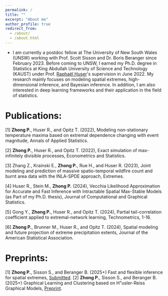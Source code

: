 ```yaml
---
permalink: /
title: ""
excerpt: "About me"
author_profile: true
redirect_from: 
  - /about/
  - /about.html
---
```


* I am currently a postdoc fellow at The University of New South Wales (UNSW) working with Prof. Scott Sisson and Dr. Boris Beranger since February 2023. Before coming to UNSW, I earned my Ph.D. degree in Statistics at King Abdullah University of Science and Technology (KAUST) under Prof. [Raphaël Huser](https://cemse.kaust.edu.sa/stat/people/person/raphael-huser)'s supervision in June 2022. My research mainly focuses on modeling spatial extremes, high-dimensional inference, and Bayesian inference. In addition, I am also interested in deep learning frameworks and their application in the field of statistics. 

Publications:
===
[1] **Zhong P.**, Huser R., and Opitz T. (2022), Modeling non-stationary temperature maxima based on extremal dependence changing with event magnitude, Annals of Applied Statistics.

[2] **Zhong P.**, Huser R., and Opitz T. (2022), Exact simulation of max-infinitely divisible processes, Econometrics and Statistics.

[3] Zhang Z., Krainski E., **Zhong P.**, Rue H., and Huser R. (2023), Joint modeling and prediction of massive spatio-temporal wildfire count and burnt area data with the INLA-SPDE approach, Extremes.

[4] Huser R., Stein M., **Zhong P.** (2024), Vecchia Likelihood Approximation for Accurate and Fast Inference with Intractable Spatial Max-Stable Models (as Part of my Ph.D. thesis), Journal of Computational and Graphical Statistics.

[5] Gong Y., **Zhong P.**, Huser R., and Opitz T. (2024), Partial tail-correlation coefficient applied to extremal-network learning, Technometrics, 1-16.

[6] **Zhong P.**, Brunner M., Huser R., and Opitz T. (2024), Spatial modeling and future projection of extreme precipitation extents, Journal of the American Statistical Association.

Preprints:
===
[1] **Zhong P.**, Sisson S., and Beranger B. (2025+) Fast and flexible inference for spatial extremes, [Submitted](https://arxiv.org/abs/2407.13958).
[2] **Zhong P.**, Sisson S., and Beranger B. (2025+) Graphical Learning and Clustering based on H\"usler-Reiss Graphical Models, [Preprint](/files/GraphicalExtremes.pdf).